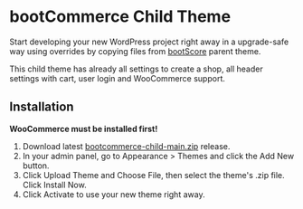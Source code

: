 # bootCommerce Child Theme

Start developing your new WordPress project right away in a upgrade-safe way using overrides by copying files from [bootScore](https://github.com/crftwrk/bootscore) parent theme.

This child theme has already all settings to create a shop, all header settings with cart, user login and WooCommerce support.

## Installation

**WooCommerce must be installed first!**

1. Download latest [bootcommerce-child-main.zip](https://github.com/bootscore/bootcommerce-child/releases) release.
2. In your admin panel, go to Appearance > Themes and click the Add New button.
3. Click Upload Theme and Choose File, then select the theme's .zip file. Click Install Now.
4. Click Activate to use your new theme right away.
